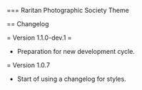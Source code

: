 === Raritan Photographic Society Theme

== Changelog

= Version 1.1.0-dev.1 =
* Preparation for new development cycle.

= Version 1.0.7
* Start of using a changelog for styles.

